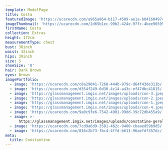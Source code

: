 ```yaml
---
template: ModelPage
title: Costa
featuredImage: 'https://ucarecdn.com/a965a864-b117-4509-ae1a-b0416049749f/'
imageThumbnail: 'https://ucarecdn.com/2d65b1ec-99b2-424e-97fc-4bee965953a8/'
firstName: Costa
collection: Extras
height: 172cm
measurementType: chest
bust: 38inch
waist: 32inch
hips: 39inch
size: S
shoeSize: '8'
hair: Dark Brown
eyes: Brown
imagePortfolio:
  - image: 'https://ucarecdn.com/c8a29041-7268-444b-979c-d64f43de311b/'
  - image: 'https://ucarecdn.com/d354f249-0d30-4c14-a43c-ef47dbc41815/'
  - image: 'https://glassmanagement.imgix.net/images/uploads/con-3.jpeg'
  - image: 'https://glassmanagement.imgix.net/images/uploads/con-2.jpeg'
  - image: 'https://glassmanagement.imgix.net/images/uploads/con-1.jpeg'
  - image: 'https://glassmanagement.imgix.net/images/uploads/con-4.jpeg'
  - image: 'https://ucarecdn.com/9a0c9fe6-7542-4901-99dd-39c72db455a9/'
  - image: >-
      https://glassmanagement.imgix.net/images/uploads/constatine-gerolimos-25.jpg
  - image: 'https://ucarecdn.com/7cd9a6d9-3581-462c-9400-cbaaed59b9d5/'
  - image: 'https://ucarecdn.com/816c2b73-fbc4-4ffd-b611-96aefdf357dc/'
meta:
  title: Constantine
---
```



